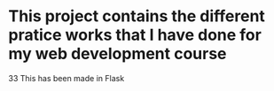 # This project contains the different pratice works that I have done for my web development course
33 This has been made in Flask
